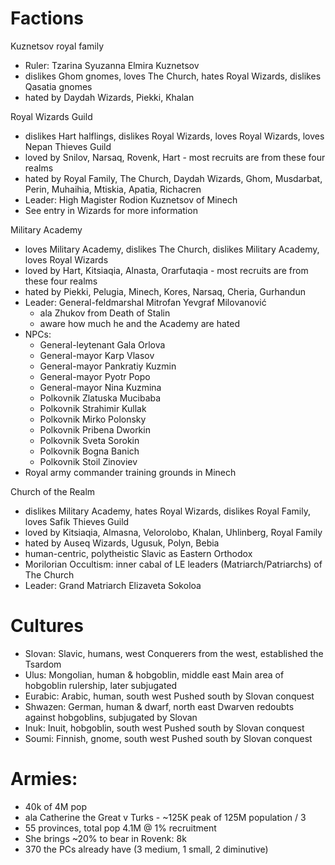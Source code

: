 # Factions
Kuznetsov royal family
- Ruler: Tzarina Syuzanna Elmira Kuznetsov
- dislikes Ghom gnomes, loves The Church, hates Royal Wizards, dislikes Qasatia gnomes
- hated by Daydah Wizards, Piekki, Khalan

Royal Wizards Guild
- dislikes Hart halflings, dislikes Royal Wizards, loves Royal Wizards, loves Nepan Thieves Guild
- loved by Snilov, Narsaq, Rovenk, Hart - most recruits are from these four realms
- hated by Royal Family, The Church, Daydah Wizards, Ghom, Musdarbat, Perin, Muhaihia, Mtiskia, Apatia, Richacren
- Leader: High Magister Rodion Kuznetsov of Minech
- See entry in Wizards for more information

Military Academy
- loves Military Academy, dislikes The Church, dislikes Military Academy, loves Royal Wizards
- loved by Hart, Kitsiaqia, Alnasta, Orarfutaqia - most recruits are from these four realms
- hated by Piekki, Pelugia, Minech, Kores, Narsaq, Cheria, Gurhandun
- Leader: General-feldmarshal Mitrofan Yevgraf Milovanović
  - ala Zhukov from Death of Stalin
  - aware how much he and the Academy are hated
- NPCs:
  - General-leytenant Gala Orlova
  - General-mayor Karp Vlasov
  - General-mayor Pankratiy Kuzmin
  - General-mayor Pyotr Popo
  - General-mayor Nina Kuzmina
  - Polkovnik Zlatuska Mucibaba
  - Polkovnik Strahimir Kullak
  - Polkovnik Mirko Polonsky
  - Polkovnik Pribena Dworkin
  - Polkovnik Sveta Sorokin
  - Polkovnik Bogna Banich
  - Polkovnik Stoil Zinoviev
- Royal army commander training grounds in Minech

Church of the Realm
- dislikes Military Academy, hates Royal Wizards, dislikes Royal Family, loves Safik Thieves Guild
- loved by Kitsiaqia, Almasna, Velorolobo, Khalan, Uhlinberg, Royal Family
- hated by Auseq Wizards, Ugusuk, Polyn, Bebia
- human-centric, polytheistic Slavic as Eastern Orthodox
- Morilorian Occultism: inner cabal of LE leaders (Matriarch/Patriarchs) of The Church
- Leader: Grand Matriarch Elizaveta Sokoloa


# Cultures
- Slovan: Slavic, humans, west
  Conquerers from the west, established the Tsardom
- Ulus: Mongolian, human & hobgoblin, middle east
  Main area of hobgoblin rulership, later subjugated
- Eurabic: Arabic, human, south west
  Pushed south by Slovan conquest
- Shwazen: German, human & dwarf, north east
  Dwarven redoubts against hobgoblins, subjugated by Slovan
- Inuk: Inuit, hobgoblin, south west
  Pushed south by Slovan conquest
- Soumi: Finnish, gnome, south west
  Pushed south by Slovan conquest

# Armies:
- 40k of 4M pop
- ala Catherine the Great v Turks - ~125K peak of 125M population / 3
- 55 provinces, total pop 4.1M @ 1% recruitment
- She brings ~20% to bear in Rovenk: 8k
- 370 the PCs already have (3 medium, 1 small, 2 diminutive)
